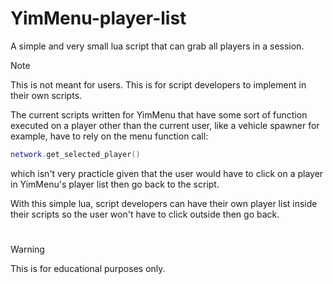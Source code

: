 # YimMenu-player-list
A simple and very small lua script that can grab all players in a session.

> [!NOTE]
> This is not meant for users. This is for script developers to implement in their own scripts.

The current scripts written for YimMenu that have some sort of function executed on a player other than the current user, like a vehicle spawner for example, have to rely on the menu function call:
```lua
network.get_selected_player()
```
which isn't very practicle given that the user would have to click on a player in YimMenu's player list then go back to the script.

With this simple lua, script developers can have their own player list inside their scripts so the user won't have to click outside then go back.

#
>[!WARNING]
>This is for educational purposes only.
